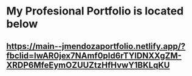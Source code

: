 # My Profesional Portfolio is located below
## https://main--jmendozaportfolio.netlify.app/?fbclid=IwAR0jex7NAmf0pId6rTYlDNXXgZM-XRDP6MfeEymOZUUZtzHfHvwY1BKLqKU